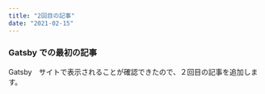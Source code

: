 ```yaml
---
title: "2回目の記事"
date: "2021-02-15"
---
```


### Gatsby での最初の記事

Gatsby　サイトで表示されることが確認できたので、２回目の記事を追加します。


